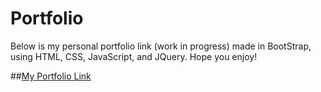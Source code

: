 # Portfolio
Below is my personal portfolio link (work in progress) made in BootStrap, using HTML, CSS, JavaScript, and JQuery. Hope you enjoy!

##[My Portfolio Link](https://jtehranchi123.github.io/MyPortfolio/)
